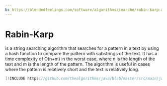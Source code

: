 ```yaml
---
b: https://blendedfeelings.com/software/algorithms/searche/rabin-karp-algorithm.md
---
```


# Rabin-Karp
is a string searching algorithm that searches for a pattern in a text by using a hash function to compare the pattern with substrings of the text. It has a time complexity of O(n+m) in the worst case, where n is the length of the text and m is the length of the pattern. The algorithm is useful in cases where the pattern is relatively short and the text is relatively long.

```java
[!INCLUDE https://github.com/thealgorithms/java/blob/master/src/main/java/com/thealgorithms/searches/RabinKarpAlgorithm.java]
```